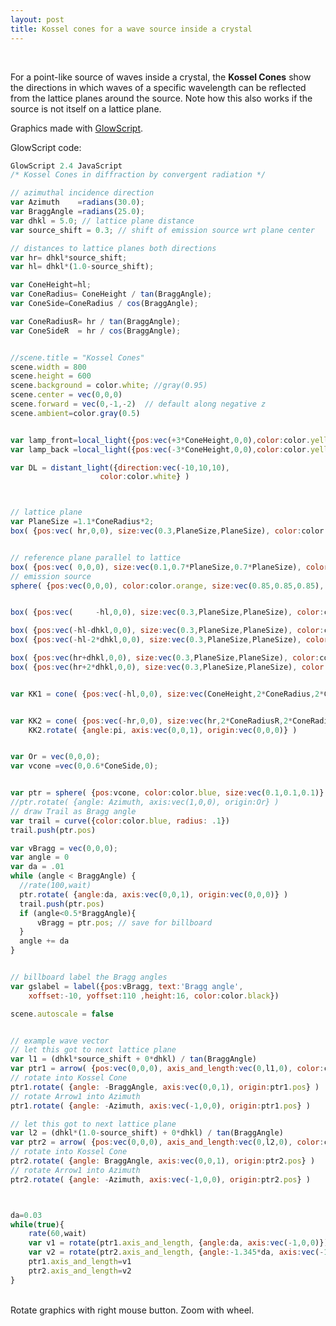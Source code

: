 ```yaml
---
layout: post
title: Kossel cones for a wave source inside a crystal
---
```


<div id="glowscript" class="glowscript">

<script type="text/javascript" src="/public/js/glowscript/jquery/jquery.min.js">
</script>
<script type="text/javascript" src="/public/js/glowscript/jquery/jquery-ui.custom.min.js">
</script>
<script type="text/javascript" src="/public/js/glowscript/glow.2.4.min.js">
</script>

<script type="text/javascript"><!--//--><![CDATA[//><!--
;(function() { var __rt=srequire('streamline/lib/callbacks/runtime').runtime(__filename, false),__func=__rt.__func,__cb=__rt.__cb; function main(_) { var version, scene, Azimuth, BraggAngle, dhkl, source_shift, hr, hl, ConeHeight, ConeRadius, ConeSide, ConeRadiusR, ConeSideR, lamp_front, lamp_back, DL, PlaneSize, KK1, KK2, Or, vcone, ptr, trail, vBragg, angle, da, gslabel, l1, ptr1, l2, ptr2, v1, v2; var __frame = { name: "main", line: 1 }; return __func(_, this, arguments, main, 0, __frame, function __$main() {
    version = ["2.4","glowscript",];
    scene = canvas();


    Azimuth = radians(30);
    BraggAngle = radians(25);
    dhkl = 5;
    source_shift = 0.3;

    hr = dhkl["*"](source_shift);
    hl = dhkl["*"](1["-"](source_shift));
    ConeHeight = hl;
    ConeRadius = ConeHeight["/"](tan(BraggAngle));
    ConeSide = ConeRadius["/"](cos(BraggAngle));
    ConeRadiusR = hr["/"](tan(BraggAngle));
    ConeSideR = hr["/"](cos(BraggAngle));

    scene.width = 800;
    scene.height = 600;
    scene.background = color.white;
    scene.center = vec(0, 0, 0);
    scene.forward = vec(0, 1["-u"](), 2["-u"]());
    scene.ambient = color.gray(0.5);
    lamp_front = local_light({ pos: vec(3["*"](ConeHeight), 0, 0), color: color.yellow });
    lamp_back = local_light({ pos: vec(3["-u"]()["*"](ConeHeight), 0, 0), color: color.yellow });
    DL = distant_light({ direction: vec(10["-u"](), 10, 10),
      color: color.white });

    PlaneSize = 1.1["*"](ConeRadius)["*"](2);
    box({ pos: vec(hr, 0, 0), size: vec(0.3, PlaneSize, PlaneSize), color: color.red, opacity: 0.3 });

    box({ pos: vec(0, 0, 0), size: vec(0.1, 0.7["*"](PlaneSize), 0.7["*"](PlaneSize)), color: color.blue, opacity: 0.2 });

    sphere({ pos: vec(0, 0, 0), color: color.orange, size: vec(0.85, 0.85, 0.85), opacity: 1 });
    box({ pos: vec(hl["-u"](), 0, 0), size: vec(0.3, PlaneSize, PlaneSize), color: color.red, opacity: 0.3 });
    box({ pos: vec(hl["-u"]()["-"](dhkl), 0, 0), size: vec(0.3, PlaneSize, PlaneSize), color: color.red, opacity: 0.05 });
    box({ pos: vec(hl["-u"]()["-"](2["*"](dhkl)), 0, 0), size: vec(0.3, PlaneSize, PlaneSize), color: color.red, opacity: 0.05 });
    box({ pos: vec(hr["+"](dhkl), 0, 0), size: vec(0.3, PlaneSize, PlaneSize), color: color.red, opacity: 0.05 });
    box({ pos: vec(hr["+"](2["*"](dhkl)), 0, 0), size: vec(0.3, PlaneSize, PlaneSize), color: color.red, opacity: 0.05 });
    KK1 = cone({ pos: vec(hl["-u"](), 0, 0), size: vec(ConeHeight, 2["*"](ConeRadius), 2["*"](ConeRadius)), color: color.blue, opacity: 0.4 });
    KK2 = cone({ pos: vec(hr["-u"](), 0, 0), size: vec(hr, 2["*"](ConeRadiusR), 2["*"](ConeRadiusR)), color: color.blue, opacity: 0.4 });
    KK2.rotate({ angle: pi, axis: vec(0, 0, 1), origin: vec(0, 0, 0) });
    Or = vec(0, 0, 0);
    vcone = vec(0, 0.6["*"](ConeSide), 0);
    ptr = sphere({ pos: vcone, color: color.blue, size: vec(0.1, 0.1, 0.1) });


    trail = curve({ color: color.blue, radius: 0.1 });
    trail.push(ptr.pos);
    vBragg = vec(0, 0, 0);
    angle = 0;
    da = 0.01;
    while ((angle < BraggAngle)) {

      ptr.rotate({ angle: da, axis: vec(0, 0, 1), origin: vec(0, 0, 0) });
      trail.push(ptr.pos);
      if ((angle < 0.5["*"](BraggAngle))) {
        vBragg = ptr.pos; } ;

      angle += da; };


    gslabel = label({ pos: vBragg, text: "Bragg angle",
      xoffset: 10["-u"](), yoffset: 110, height: 16, color: color.black });
    scene.autoscale = false;


    l1 = dhkl["*"](source_shift)["+"](0["*"](dhkl))["/"](tan(BraggAngle));
    ptr1 = arrow({ pos: vec(0, 0, 0), axis_and_length: vec(0, l1, 0), color: color.orange, shaftwidth: 0.3 });

    ptr1.rotate({ angle: BraggAngle["-u"](), axis: vec(0, 0, 1), origin: ptr1.pos });

    ptr1.rotate({ angle: Azimuth["-u"](), axis: vec(1["-u"](), 0, 0), origin: ptr1.pos });

    l2 = dhkl["*"](1["-"](source_shift))["+"](0["*"](dhkl))["/"](tan(BraggAngle));
    ptr2 = arrow({ pos: vec(0, 0, 0), axis_and_length: vec(0, l2, 0), color: color.orange, shaftwidth: 0.3 });

    ptr2.rotate({ angle: BraggAngle, axis: vec(0, 0, 1), origin: ptr2.pos });

    ptr2.rotate({ angle: Azimuth["-u"](), axis: vec(1["-u"](), 0, 0), origin: ptr2.pos });
    da = 0.03; return (function ___(__break) { var __more; var __loop = __cb(_, __frame, 0, 0, function __$main() { __more = false;
        var __1 = true; if (__1) {
          return rate(60, __cb(_, __frame, 83, 4, function __$main() {
            v1 = rotate(ptr1.axis_and_length, { angle: da, axis: vec(1["-u"](), 0, 0) });
            v2 = rotate(ptr2.axis_and_length, { angle: 1.345["-u"]()["*"](da), axis: vec(1["-u"](), 0, 0) });
            ptr1.axis_and_length = v1;
            ptr2.axis_and_length = v2; while (__more) { __loop(); }; __more = true; }, true)); } else { __break(); } ; }); do { __loop(); } while (__more); __more = true; })(_); });};

main;

;$(function(){ window.__context = { glowscript_container: $("#glowscript").removeAttr("id") }; main(__func) })})()
//--><!]]></script>
</div>

<br>

For a point-like source of waves inside a crystal, the **Kossel Cones** show the directions 
in which waves of a specific wavelength can be reflected from the lattice planes around the source.
Note how this also works if the source is not itself on a lattice plane.



Graphics made with [GlowScript](http://www.glowscript.org/).


GlowScript code:

```javascript
GlowScript 2.4 JavaScript
/* Kossel Cones in diffraction by convergent radiation */

// azimuthal incidence direction
var Azimuth    =radians(30.0);
var BraggAngle =radians(25.0);
var dhkl = 5.0; // lattice plane distance
var source_shift = 0.3; // shift of emission source wrt plane center

// distances to lattice planes both directions
var hr= dhkl*source_shift;
var hl= dhkl*(1.0-source_shift);

var ConeHeight=hl;
var ConeRadius= ConeHeight / tan(BraggAngle);
var ConeSide=ConeRadius / cos(BraggAngle);

var ConeRadiusR= hr / tan(BraggAngle);
var ConeSideR  = hr / cos(BraggAngle);


//scene.title = "Kossel Cones"
scene.width = 800
scene.height = 600
scene.background = color.white; //gray(0.95)
scene.center = vec(0,0,0)
scene.forward = vec(0,-1,-2)  // default along negative z
scene.ambient=color.gray(0.5)


var lamp_front=local_light({pos:vec(+3*ConeHeight,0,0),color:color.yellow} )
var lamp_back =local_light({pos:vec(-3*ConeHeight,0,0),color:color.yellow} )

var DL = distant_light({direction:vec(-10,10,10), 
                    color:color.white} )



// lattice plane
var PlaneSize =1.1*ConeRadius*2;
box( {pos:vec( hr,0,0), size:vec(0.3,PlaneSize,PlaneSize), color:color.red, opacity:0.3} )


// reference plane parallel to lattice
box( {pos:vec( 0,0,0), size:vec(0.1,0.7*PlaneSize,0.7*PlaneSize), color:color.blue, opacity:0.2} )
// emission source
sphere( {pos:vec(0,0,0), color:color.orange, size:vec(0.85,0.85,0.85), opacity:1.0} ) 


box( {pos:vec(     -hl,0,0), size:vec(0.3,PlaneSize,PlaneSize), color:color.red, opacity:0.3} )

box( {pos:vec(-hl-dhkl,0,0), size:vec(0.3,PlaneSize,PlaneSize), color:color.red, opacity:0.05} )
box( {pos:vec(-hl-2*dhkl,0,0), size:vec(0.3,PlaneSize,PlaneSize), color:color.red, opacity:0.05} )

box( {pos:vec(hr+dhkl,0,0), size:vec(0.3,PlaneSize,PlaneSize), color:color.red, opacity:0.05} )
box( {pos:vec(hr+2*dhkl,0,0), size:vec(0.3,PlaneSize,PlaneSize), color:color.red, opacity:0.05} )


var KK1 = cone( {pos:vec(-hl,0,0), size:vec(ConeHeight,2*ConeRadius,2*ConeRadius), color:color.blue, opacity:0.4} )


var KK2 = cone( {pos:vec(-hr,0,0), size:vec(hr,2*ConeRadiusR,2*ConeRadiusR), color:color.blue, opacity:0.4} )
    KK2.rotate( {angle:pi, axis:vec(0,0,1), origin:vec(0,0,0)} )


var Or = vec(0,0,0);
var vcone =vec(0,0.6*ConeSide,0);


var ptr = sphere( {pos:vcone, color:color.blue, size:vec(0.1,0.1,0.1)} )  
//ptr.rotate( {angle: Azimuth, axis:vec(1,0,0), origin:Or} )
// draw Trail as Bragg angle
var trail = curve({color:color.blue, radius: .1})
trail.push(ptr.pos)

var vBragg = vec(0,0,0);
var angle = 0
var da = .01
while (angle < BraggAngle) {
  //rate(100,wait)
  ptr.rotate( {angle:da, axis:vec(0,0,1), origin:vec(0,0,0)} )
  trail.push(ptr.pos)
  if (angle<0.5*BraggAngle){
      vBragg = ptr.pos; // save for billboard
  }
  angle += da
}


// billboard label the Bragg angles
var gslabel = label({pos:vBragg, text:'Bragg angle', 
    xoffset:-10, yoffset:110 ,height:16, color:color.black})

scene.autoscale = false


// example wave vector
// let this got to next lattice plane
var l1 = (dhkl*source_shift + 0*dhkl) / tan(BraggAngle)
var ptr1 = arrow( {pos:vec(0,0,0), axis_and_length:vec(0,l1,0), color:color.orange, shaftwidth:0.3 } )
// rotate into Kossel Cone
ptr1.rotate( {angle: -BraggAngle, axis:vec(0,0,1), origin:ptr1.pos} )
// rotate Arrow1 into Azimuth
ptr1.rotate( {angle: -Azimuth, axis:vec(-1,0,0), origin:ptr1.pos} )

// let this got to next lattice plane
var l2 = (dhkl*(1.0-source_shift) + 0*dhkl) / tan(BraggAngle)
var ptr2 = arrow( {pos:vec(0,0,0), axis_and_length:vec(0,l2,0), color:color.orange, shaftwidth:0.3 } )
// rotate into Kossel Cone
ptr2.rotate( {angle: BraggAngle, axis:vec(0,0,1), origin:ptr2.pos} )
// rotate Arrow1 into Azimuth
ptr2.rotate( {angle: -Azimuth, axis:vec(-1,0,0), origin:ptr2.pos} )



da=0.03
while(true){
    rate(60,wait)
    var v1 = rotate(ptr1.axis_and_length, {angle:da, axis:vec(-1,0,0)})
    var v2 = rotate(ptr2.axis_and_length, {angle:-1.345*da, axis:vec(-1,0,0)})
    ptr1.axis_and_length=v1
    ptr2.axis_and_length=v2
}
```

<br>
Rotate graphics with right mouse button. Zoom with wheel.



